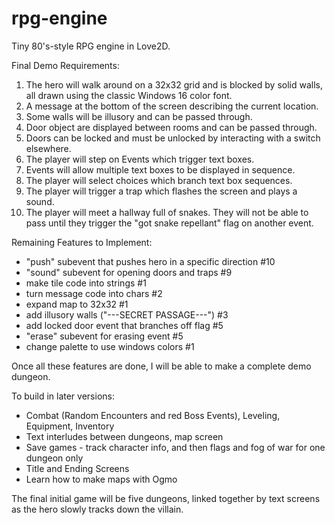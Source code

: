 # rpg-engine
Tiny 80's-style RPG engine in Love2D.

 
Final Demo Requirements:
  1) The hero will walk around on a 32x32 grid and is blocked by solid walls, all drawn using the classic Windows 16 color font.
  2) A message at the bottom of the screen describing the current location.
  3) Some walls will be illusory and can be passed through.
  4) Door object are displayed between rooms and can be passed through.
  5) Doors can be locked and must be unlocked by interacting with a switch elsewhere.
  6) The player will step on Events which trigger text boxes.
  7) Events will allow multiple text boxes to be displayed in sequence.
  8) The player will select choices which branch text box sequences.
  9) The player will trigger a trap which flashes the screen and plays a sound.
 10) The player will meet a hallway full of snakes. They will not be able to pass until they trigger the "got snake repellant" flag on another event.
  
  
Remaining Features to Implement:
- "push" subevent that pushes hero in a specific direction #10
- "sound" subevent for opening doors and traps #9
- make tile code into strings #1
- turn message code into chars #2
- expand map to 32x32 #1
- add illusory walls ("---SECRET PASSAGE---") #3
- add locked door event that branches off flag #5
- "erase" subevent for erasing event #5
- change palette to use windows colors #1
  
Once all these features are done, I will be able to make a complete demo dungeon.

To build in later versions: 
- Combat (Random Encounters and red Boss Events), Leveling, Equipment, Inventory
- Text interludes between dungeons, map screen
- Save games - track character info, and then flags and fog of war for one dungeon only
- Title and Ending Screens
- Learn how to make maps with Ogmo

The final initial game will be five dungeons, linked together by text screens as the hero slowly tracks down the villain. 